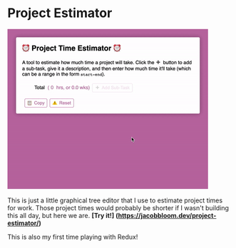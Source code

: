 # Project Estimator

![Demo of Project Estimator in action](https://raw.githubusercontent.com/mrjacobbloom/project-estimator/master/demo.gif)

This is just a little graphical tree editor that I use to estimate project
times for work. Those project times would probably be shorter if I wasn't
building this all day, but here we are. **[Try it!] (https://jacobbloom.dev/project-estimator/)**

This is also my first time playing with Redux!